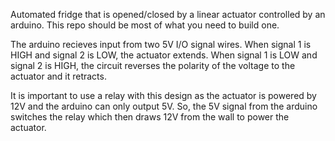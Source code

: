 Automated fridge that is opened/closed by a linear actuator controlled by an arduino. This repo should be most of what you need to build one.

The arduino recieves input from two 5V I/O signal wires. When signal 1 is HIGH and  signal 2 is LOW, the actuator extends. When signal 1 is LOW and signal 2 is HIGH, the circuit reverses the polarity of the voltage to the actuator and it retracts.

It is important to use a relay with this design as the actuator is powered by 12V and the arduino can only output 5V. So, the 5V signal from the arduino switches the relay which then draws 12V from the wall to power the actuator.
